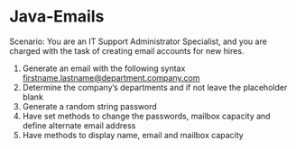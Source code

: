 # Java-Emails
Scenario: You are an IT Support Administrator Specialist, and you are charged with the task of creating email accounts for new hires.
1.	Generate an email with the following syntax firstname.lastname@department.company.com
2.	Determine the company’s departments and if not leave the placeholder blank
3.	Generate a random string password
4.	Have set methods to change the passwords, mailbox capacity and define alternate email address
5.	Have methods to display name, email and mailbox capacity
